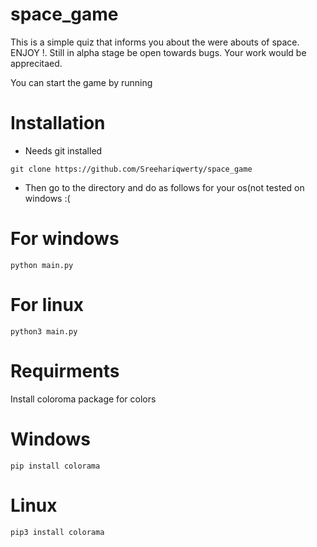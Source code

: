 # space_game
This is a simple quiz that informs you about the were abouts of space. ENJOY !. Still in alpha stage be open towards bugs. Your work would be apprecitaed.

You can start the game by running
# Installation 
- Needs git installed

```
git clone https://github.com/Sreehariqwerty/space_game
```
- Then go to the directory and do as follows for your os(not tested on windows :(

# For windows
```
python main.py
```
# For linux
```
python3 main.py
```

# Requirments
Install coloroma package for colors

# Windows
```
pip install colorama
```

# Linux
```
pip3 install colorama
```
